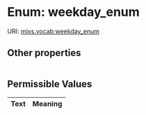 
# Enum: weekday_enum




URI: [mixs.vocab:weekday_enum](https://w3id.org/mixs/vocab/weekday_enum)


## Other properties

|  |  |  |
| --- | --- | --- |

## Permissible Values

| Text | Meaning |
| :--- | --------: |

